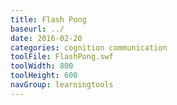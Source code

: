 ```yaml
---
title: Flash Pong
baseurl: ../
date: 2016-02-20
categories: cognition communication
toolFile: FlashPong.swf
toolWidth: 800
toolHeight: 600
navGroup: learningtools
---
```

